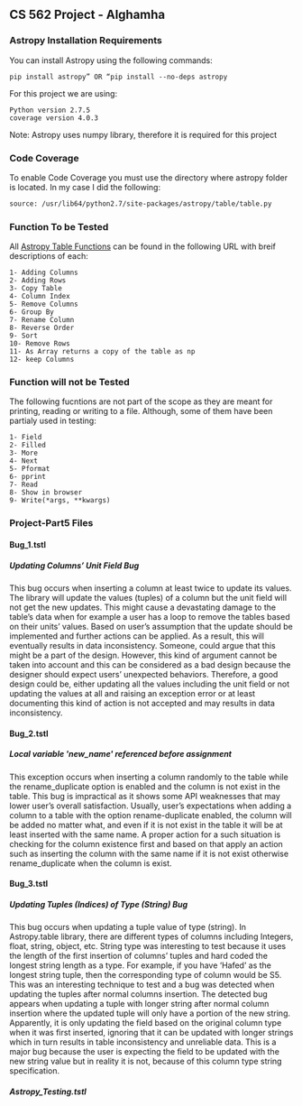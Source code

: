 

## CS 562 Project - Alghamha ##
### Astropy Installation Requirements ###

You can install Astropy using the following commands:

`pip install astropy” OR “pip install --no-deps astropy`

For this project we are using:

```
Python version 2.7.5
coverage version 4.0.3
```

Note: Astropy uses numpy library, therefore it is required for this project

### Code Coverage ###

To enable Code Coverage you must use the directory where astropy folder is located. In my case I did the following:

```bash
source: /usr/lib64/python2.7/site-packages/astropy/table/table.py
```

### Function To be Tested ###

All [Astropy Table Functions] can be found in the following URL with breif descriptions of each:

[Astropy Table Functions]: https://astropy.readthedocs.org/en/v0.3/api/astropy.table.table.Table.html#astropy.table.table.Table

```
1- Adding Columns
2- Adding Rows
3- Copy Table
4- Column Index
5- Remove Columns
6- Group By
7- Rename Column
8- Reverse Order
9- Sort
10- Remove Rows
11- As Array returns a copy of the table as np
12- keep Columns
```

### Function will not be Tested ###

The following fucntions are not part of the scope as they are meant for printing, reading or writing to a file.
Although, some of them have been partialy used in testing:
 
```
1- Field
2- Filled
3- More
4- Next
5- Pformat
6- pprint
7- Read
8- Show in browser
9- Write(*args, **kwargs) 
```
### Project-Part5 Files ###
#### Bug_1.tstl ####
##### Updating Columns’ Unit Field Bug #####
This bug occurs when inserting a column at least twice to update its values. The library will update the values (tuples) of a column but the unit field will not get the new updates. This might cause a devastating damage to the table’s data when for example a user has a loop to remove the tables based on their units’ values. Based on user’s assumption that the update should be implemented and further actions can be applied. As a result, this will eventually results in data inconsistency.  Someone, could argue that this might be a part of the design. However, this kind of argument cannot be taken into account and this can be considered as a bad design because the designer should expect users’ unexpected behaviors. Therefore, a good design could be, either updating all the values including the unit field or not updating the values at all and raising an exception error or at least documenting this kind of action is not accepted and may results in data inconsistency.
#### Bug_2.tstl ####
##### Local variable 'new_name' referenced before assignment #####
This exception occurs when inserting a column randomly to the table while the rename_duplicate option is enabled and the column is not exist in the table. This bug is impractical as it shows some API weaknesses that may lower user’s overall satisfaction.  Usually, user’s expectations when adding a column to a table with the option rename-duplicate enabled, the column will be added no matter what, and even if it is not exist in the table it will be at least inserted with the same name. A proper action for a such situation is checking for the column existence first and based on that apply an action such as inserting the column with the same name if it is not exist otherwise rename_duplicate when the column is exist.
#### Bug_3.tstl ####
##### Updating Tuples (Indices) of Type (String) Bug #####
This bug occurs when updating a tuple value of type (string). In Astropy.table library, there are different types of columns including Integers, float, string, object, etc. String type was interesting to test because it uses the length of the first insertion of columns’ tuples and hard coded the longest string length as a type. For example, if you have ‘Hafed’ as the longest string tuple, then the corresponding type of column would be S5. This was an interesting technique to test and a bug was detected when updating the tuples after normal columns insertion. The detected bug appears when updating a tuple with longer string after normal column insertion where the updated tuple will only have a portion of the new string. Apparently, it is only updating the field based on the original column type when it was first inserted, ignoring that it can be updated with longer strings which in turn results in table inconsistency and unreliable data. This is a major bug because the user is expecting the field to be updated with the new string value but in reality it is not, because of this column type string specification.
##### Astropy_Testing.tstl ####
